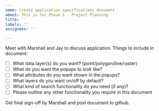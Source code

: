 ```yaml
---
name: Create application specifications document
about: This is for Phase 1 - Project Planning
title: ''
labels: ''
assignees: ''

---
```


Meet with Marshall and Jay to discuss application.
Things to include in document:
- [ ] What data layer(s) do you want? (point/polygon/line/raster)
- [ ] What do you want the popups to look like?
- [ ] What attributes do you want shown in the popups?
- [ ] What layers do you want on/off by default?
- [ ] What kind of search functionality do you need (if any)?
- [ ] Please outline any other functionality you require in this document

Get final sign-off by Marshall and post document to github.
